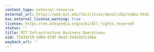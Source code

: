 ```yaml
---
content_type: external-resource
external_url: https://web.mit.edu/facilities/about/ibo/index.html
has_external_license_warning: true
license: https://en.wikipedia.org/wiki/All_rights_reserved
status: ''
title: MIT Infrastructure Business Operations
uid: 7f639719-2d04-4fd7-9b43-74432b7c1dba
wayback_url: ''
---
```


